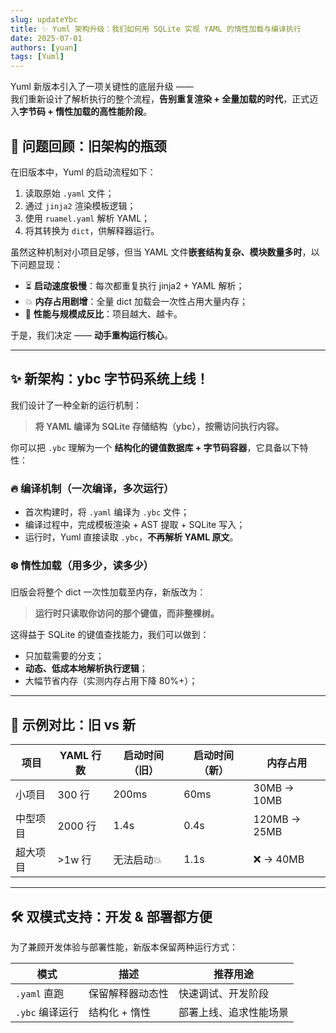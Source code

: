 ```yaml
---
slug: updateYbc
title: ✨ Yuml 架构升级：我们如何用 SQLite 实现 YAML 的惰性加载与编译执行
date: 2025-07-01
authors: [yuan]
tags: [Yuml]
---
```


Yuml 新版本引入了一项关键性的底层升级 ——  
我们重新设计了解析执行的整个流程，**告别重复渲染 + 全量加载的时代**，正式迈入**字节码 + 惰性加载的高性能阶段**。

<!--truncate-->

## 🧠 问题回顾：旧架构的瓶颈

在旧版本中，Yuml 的启动流程如下：

1. 读取原始 `.yaml` 文件；
2. 通过 `jinja2` 渲染模板逻辑；
3. 使用 `ruamel.yaml` 解析 YAML；
4. 将其转换为 `dict`，供解释器运行。

虽然这种机制对小项目足够，但当 YAML 文件**嵌套结构复杂、模块数量多时**，以下问题显现：

- ⏳ **启动速度极慢**：每次都重复执行 jinja2 + YAML 解析；
- 💥 **内存占用剧增**：全量 dict 加载会一次性占用大量内存；
- 🐌 **性能与规模成反比**：项目越大、越卡。

于是，我们决定 —— **动手重构运行核心**。

---

## ✨ 新架构：ybc 字节码系统上线！

我们设计了一种全新的运行机制：

> **将 YAML 编译为 SQLite 存储结构（ybc），按需访问执行内容。**

你可以把 `.ybc` 理解为一个 **结构化的键值数据库 + 字节码容器**，它具备以下特性：

### 🔥 编译机制（一次编译，多次运行）
- 首次构建时，将 `.yaml` 编译为 `.ybc` 文件；
- 编译过程中，完成模板渲染 + AST 提取 + SQLite 写入；
- 运行时，Yuml 直接读取 `.ybc`，**不再解析 YAML 原文**。

### ❄️ 惰性加载（用多少，读多少）
旧版会将整个 dict 一次性加载至内存，新版改为：

> **运行时只读取你访问的那个键值，而非整棵树。**

这得益于 SQLite 的键值查找能力，我们可以做到：
- 只加载需要的分支；
- **动态、低成本地解析执行逻辑**；
- 大幅节省内存（实测内存占用下降 80%+）；

---

## 🧪 示例对比：旧 vs 新

| 项目 | YAML 行数 | 启动时间（旧） | 启动时间（新） | 内存占用 |
|------|-----------|----------------|----------------|-----------|
| 小项目 | 300 行     | 200ms          | 60ms           | 30MB → 10MB |
| 中型项目 | 2000 行   | 1.4s           | 0.4s           | 120MB → 25MB |
| 超大项目 | >1w 行    | 无法启动💥     | 1.1s           | ❌ → 40MB |

---

## 🛠️ 双模式支持：开发 & 部署都方便

为了兼顾开发体验与部署性能，新版本保留两种运行方式：

| 模式 | 描述 | 推荐用途 |
|------|------|-----------|
| `.yaml` 直跑 | 保留解释器动态性 | 快速调试、开发阶段 |
| `.ybc` 编译运行 | 结构化 + 惰性 | 部署上线、追求性能场景 |
